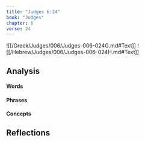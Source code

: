 ```yaml
---
title: "Judges 6:24"
book: "Judges"
chapter: 6
verse: 24
---
```

![[/Greek/Judges/006/Judges-006-024G.md#Text]]
![[/Hebrew/Judges/006/Judges-006-024H.md#Text]]

## Analysis

#### Words

#### Phrases

#### Concepts

## Reflections
